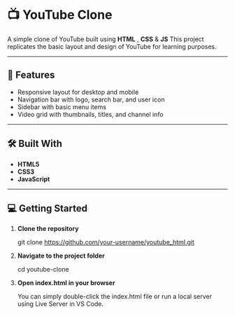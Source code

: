 # 📺 YouTube Clone

A simple clone of YouTube built using **HTML** , **CSS** & **JS**
This project replicates the basic layout and design of YouTube for learning purposes.

---

## 🚀 Features

- Responsive layout for desktop and mobile
- Navigation bar with logo, search bar, and user icon
- Sidebar with basic menu items
- Video grid with thumbnails, titles, and channel info

---

## 🛠️ Built With

- **HTML5**
- **CSS3**
- **JavaScript**

---

## 💻 Getting Started

1. **Clone the repository**

   git clone https://github.com/your-username/youtube_html.git

2. **Navigate to the project folder**

    cd youtube-clone

2. **Open index.html in your browser**

    You can simply double-click the index.html file or run a local server using Live Server in VS Code.

